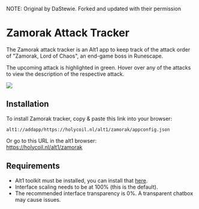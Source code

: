 NOTE: Original by DaStewie.  Forked and updated with their permission

# Zamorak Attack Tracker

The Zamorak attack tracker is an Alt1 app to keep track of the attack order of "Zamorak, Lord of Chaos", an end-game boss in Runescape.

The upcoming attack is highlighted in green. 
Hover over any of the attacks to view the description of the respective attack.

![](https://i.imgur.com/bccP2fe.png)

## Installation
To install Zamorak tracker, copy & paste this link into your browser:<br/>
```
alt1://addapp/https://holycoil.nl/alt1/zamorak/appconfig.json
```

Or go to this URL in the alt1 browser:<br/>
https://holycoil.nl/alt1/zamorak

## Requirements
- Alt1 toolkit must be installed, you can install that [here](https://runeapps.org/alt1).
- Interface scaling needs to be at 100% (this is the default).
- The recommended interface transparency is 0%. A transparent chatbox may cause issues.

